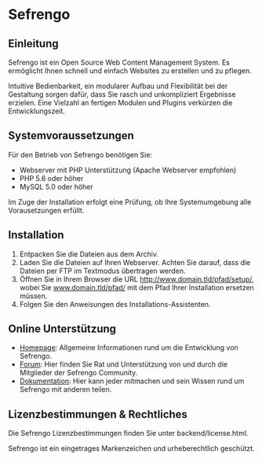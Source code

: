 Sefrengo
=============

Einleitung
--------------------------
Sefrengo ist ein Open Source Web Content Management System. Es ermöglicht Ihnen schnell und einfach Websites zu erstellen und zu pflegen.

Intuitive Bedienbarkeit, ein modularer Aufbau und Flexibilität bei der Gestaltung sorgen dafür, dass Sie rasch und unkompliziert Ergebnisse erzielen. Eine Vielzahl an fertigen Modulen und Plugins verkürzen die Entwicklungszeit.


Systemvoraussetzungen
--------------------------
Für den Betrieb von Sefrengo benötigen Sie:

* Webserver mit PHP Unterstützung (Apache Webserver empfohlen)
* PHP 5.6 oder höher
* MySQL 5.0 oder höher

Im Zuge der Installation erfolgt eine Prüfung, ob Ihre Systemumgebung alle Vorausetzungen erfüllt.


Installation
--------------------------
1. Entpacken Sie die Dateien aus dem Archiv.
2. Laden Sie die Dateien auf Ihren Webserver. Achten Sie darauf, dass die Dateien per FTP im Textmodus übertragen werden.
3. Öffnen Sie in Ihrem Browser die URL http://www.domain.tld/pfad/setup/, wobei Sie www.domain.tld/pfad/ mit dem Pfad Ihrer Installation ersetzen müssen.
4. Folgen Sie den Anweisungen des Installations-Assistenten.


Online Unterstützung
--------------------------
* [Homepage](http://www.sefrengo.org): Allgemeine Informationen rund um die Entwicklung von Sefrengo.
* [Forum](http://forum.sefrengo.org): Hier finden Sie Rat und Unterstützung von und durch die Mitglieder der Sefrengo Community.
* [Dokumentation](http://wiki.sefrengo.org): Hier kann jeder mitmachen und sein Wissen rund um Sefrengo mit anderen teilen.


Lizenzbestimmungen & Rechtliches
----------------------------------------------------
Die Sefrengo Lizenzbestimmungen finden Sie unter backend/license.html.

Sefrengo ist ein eingetrages Markenzeichen und urheberechtlich geschützt.
